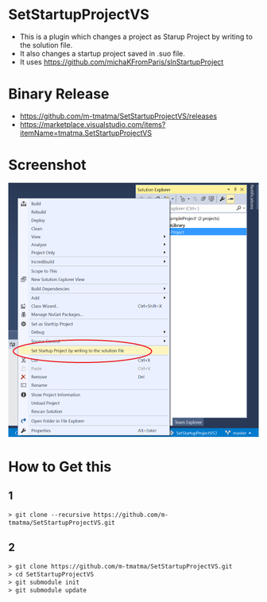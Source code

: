 # SetStartupProjectVS

- This is a plugin which changes a project as Starup Project by writing to the solution file.
- It also changes a startup project saved in .suo file.
- It uses https://github.com/michaKFromParis/slnStartupProject

# Binary Release

- https://github.com/m-tmatma/SetStartupProjectVS/releases
- https://marketplace.visualstudio.com/items?itemName=tmatma.SetStartupProjectVS

# Screenshot

![Visual Studio Plugin which set as StartUp Project](/image/screenshot-en.png?raw=true "screenshot")

# How to Get this

## 1

	> git clone --recursive https://github.com/m-tmatma/SetStartupProjectVS.git

## 2

	> git clone https://github.com/m-tmatma/SetStartupProjectVS.git
	> cd SetStartupProjectVS
	> git submodule init
	> git submodule update
